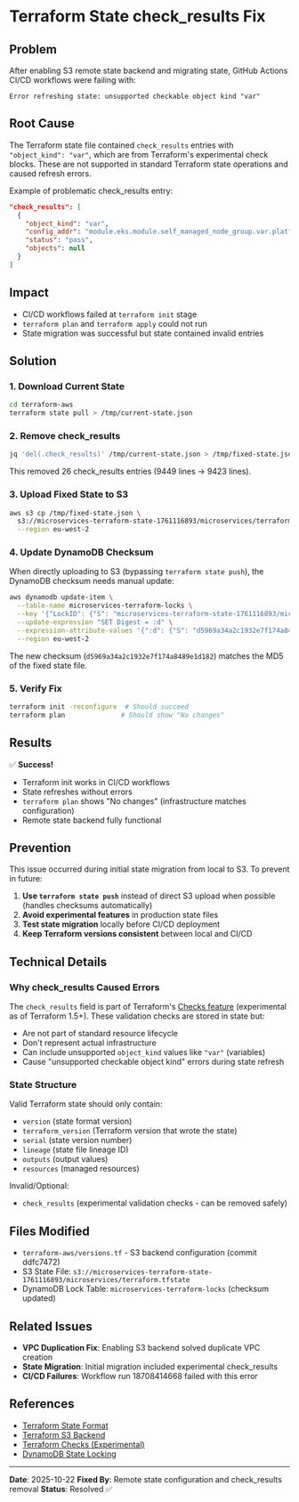 # Terraform State check_results Fix

## Problem

After enabling S3 remote state backend and migrating state, GitHub Actions CI/CD workflows were failing with:

```
Error refreshing state: unsupported checkable object kind "var"
```

## Root Cause

The Terraform state file contained `check_results` entries with `"object_kind": "var"`, which are from Terraform's experimental check blocks. These are not supported in standard Terraform state operations and caused refresh errors.

Example of problematic check_results entry:
```json
"check_results": [
  {
    "object_kind": "var",
    "config_addr": "module.eks.module.self_managed_node_group.var.platform",
    "status": "pass",
    "objects": null
  }
]
```

## Impact

- CI/CD workflows failed at `terraform init` stage
- `terraform plan` and `terraform apply` could not run
- State migration was successful but state contained invalid entries

## Solution

### 1. Download Current State
```bash
cd terraform-aws
terraform state pull > /tmp/current-state.json
```

### 2. Remove check_results
```bash
jq 'del(.check_results)' /tmp/current-state.json > /tmp/fixed-state.json
```

This removed 26 check_results entries (9449 lines → 9423 lines).

### 3. Upload Fixed State to S3
```bash
aws s3 cp /tmp/fixed-state.json \
  s3://microservices-terraform-state-1761116893/microservices/terraform.tfstate \
  --region eu-west-2
```

### 4. Update DynamoDB Checksum
When directly uploading to S3 (bypassing `terraform state push`), the DynamoDB checksum needs manual update:

```bash
aws dynamodb update-item \
  --table-name microservices-terraform-locks \
  --key '{"LockID": {"S": "microservices-terraform-state-1761116893/microservices/terraform.tfstate-md5"}}' \
  --update-expression "SET Digest = :d" \
  --expression-attribute-values '{":d": {"S": "d5969a34a2c1932e7f174a8489e1d182"}}' \
  --region eu-west-2
```

The new checksum (`d5969a34a2c1932e7f174a8489e1d182`) matches the MD5 of the fixed state file.

### 5. Verify Fix
```bash
terraform init -reconfigure  # Should succeed
terraform plan              # Should show "No changes"
```

## Results

✅ **Success!**
- Terraform init works in CI/CD workflows
- State refreshes without errors
- `terraform plan` shows "No changes" (infrastructure matches configuration)
- Remote state backend fully functional

## Prevention

This issue occurred during initial state migration from local to S3. To prevent in future:

1. **Use `terraform state push`** instead of direct S3 upload when possible (handles checksums automatically)
2. **Avoid experimental features** in production state files
3. **Test state migration** locally before CI/CD deployment
4. **Keep Terraform versions consistent** between local and CI/CD

## Technical Details

### Why check_results Caused Errors

The `check_results` field is part of Terraform's [Checks feature](https://developer.hashicorp.com/terraform/language/checks) (experimental as of Terraform 1.5+). These validation checks are stored in state but:

- Are not part of standard resource lifecycle
- Don't represent actual infrastructure
- Can include unsupported `object_kind` values like `"var"` (variables)
- Cause "unsupported checkable object kind" errors during state refresh

### State Structure

Valid Terraform state should only contain:
- `version` (state format version)
- `terraform_version` (Terraform version that wrote the state)
- `serial` (state version number)
- `lineage` (state file lineage ID)
- `outputs` (output values)
- `resources` (managed resources)

Invalid/Optional:
- `check_results` (experimental validation checks - can be removed safely)

## Files Modified

- `terraform-aws/versions.tf` - S3 backend configuration (commit ddfc7472)
- S3 State File: `s3://microservices-terraform-state-1761116893/microservices/terraform.tfstate`
- DynamoDB Lock Table: `microservices-terraform-locks` (checksum updated)

## Related Issues

- **VPC Duplication Fix**: Enabling S3 backend solved duplicate VPC creation
- **State Migration**: Initial migration included experimental check_results
- **CI/CD Failures**: Workflow run 18708414668 failed with this error

## References

- [Terraform State Format](https://developer.hashicorp.com/terraform/language/state)
- [Terraform S3 Backend](https://developer.hashicorp.com/terraform/language/settings/backends/s3)
- [Terraform Checks (Experimental)](https://developer.hashicorp.com/terraform/language/checks)
- [DynamoDB State Locking](https://developer.hashicorp.com/terraform/language/settings/backends/s3#dynamodb-state-locking)

---

**Date**: 2025-10-22
**Fixed By**: Remote state configuration and check_results removal
**Status**: Resolved ✅
